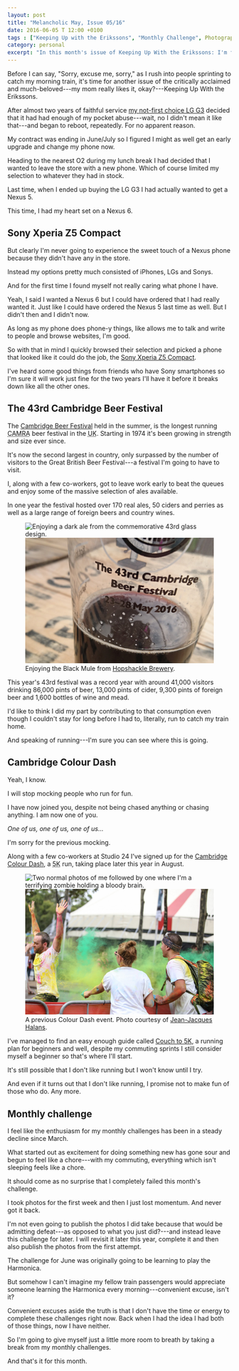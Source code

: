 ```yaml
---
layout: post
title: "Melancholic May, Issue 05/16"
date: 2016-06-05 T 12:00 +0100
tags : ["Keeping Up with the Erikssons", "Monthly Challenge", Photography, Beer, Smartphone, "Sony Xperia Z5 Compact", Exercising, Running, Cambridge Colour Dash]
category: personal
excerpt: "In this month's issue of Keeping Up With the Erikssons: I'm forced to get a new phone, attend the 43rd Cambridge Beer Festival, sign up for my first 5K run and completely fail my monthly challenge."
---
```

Before I can say, "Sorry, excuse me, sorry," as I rush into people sprinting to catch my morning train, it's time for another issue of the critically acclaimed and much-beloved---my mom really likes it, okay?---Keeping Up With the Erikssons.

After almost two years of faithful service [my not-first choice LG G3][5inches] decided that it had had enough of my pocket abuse---wait, no I didn't mean it like that---and began to reboot, repeatedly. For no apparent reason.

My contract was ending in June/July so I figured I might as well get an early upgrade and change my phone now.

Heading to the nearest O2 during my lunch break I had decided that I wanted to leave the store with a new phone. Which of course limited my selection to whatever they had in stock.

Last time, when I ended up buying the LG G3 I had actually wanted to get a Nexus 5.

This time, I had my heart set on a Nexus 6.

## Sony Xperia Z5 Compact

But clearly I'm never going to experience the sweet touch of a Nexus phone because they didn't have any in the store.

Instead my options pretty much consisted of iPhones, LGs and Sonys.

And for the first time I found myself not really caring what phone I have.

Yeah, I said I wanted a Nexus 6 but I could have ordered that I had really wanted it. Just like I could have ordered the Nexus 5 last time as well. But I didn't then and I didn't now.

As long as my phone does phone-y things, like allows me to talk and write to people and browse websites, I'm good.

So with that in mind I quickly browsed their selection and picked a phone that looked like it could do the job, the [Sony Xperia Z5 Compact][sony].

I've heard some good things from friends who have Sony smartphones so I'm sure it will work just fine for the two years I'll have it before it breaks down like all the other ones.

## The 43rd Cambridge Beer Festival

The [Cambridge Beer Festival][beerfestival] held in the summer, is the longest running <abbr title="Campaign for Real Ale" class="small-caps">CAMRA</abbr> beer festival in the <abbr title="United Kingdom" class="small-caps">UK</abbr>. Starting in 1974 it's been growing in strength and size ever since.

It's now the second largest in country, only surpassed by the number of visitors to the Great British Beer Festival---a festival I'm going to have to visit.

I, along with a few co-workers, got to leave work early to beat the queues and enjoy some of the massive selection of ales available.

In one year the festival hosted over 170 real ales, 50 ciders and perries as well as a large range of foreign beers and country wines.

<figure>
  <img class="js-lazy-load" data-original="/assets/posts/2016/june/melancholic-may-issue-05-16/beer-festival.jpg" alt="Enjoying a dark ale from the commemorative 43rd glass design.">
  <noscript>
    <img src="/assets/posts/2016/june/melancholic-may-issue-05-16/beer-festival.jpg" alt="Enjoying a dark ale from the commemorative 43rd glass design.">
  </noscript>
  <figcaption>Enjoying the Black Mule from <a href="http://www.hopshacklebrewery.co.uk/new/our-ales.html">Hopshackle Brewery</a>.</figcaption>
</figure>

This year's 43rd festival was a record year with around 41,000 visitors drinking 86,000 pints of beer, 13,000 pints of cider, 9,300 pints of foreign beer and 1,600 bottles of wine and mead.

I'd like to think I did my part by contributing to that consumption even though I couldn't stay for long before I had to, literally, run to catch my train home.

And speaking of running---I'm sure you can see where this is going.

## Cambridge Colour Dash

Yeah, I know.

I will stop mocking people who run for fun.

I have now joined you, despite not being chased anything or chasing anything. I am now one of you.

*One of us, one of us, one of us...*

I'm sorry for the previous mocking.

Along with a few co-workers at Studio 24 I've signed up for the [Cambridge Colour Dash][colourdash], a <abbr title="5 kilometre" class="small-caps">5K</abbr> run, taking place later this year in August.

<figure>
  <img class="js-lazy-load" data-original="/assets/posts/2016/june/melancholic-may-issue-05-16/colour-dash.jpg" alt="Two normal photos of me followed by one where I'm a terrifying zombie holding a bloody brain.">
  <noscript>
    <img src="/assets/posts/2016/june/melancholic-may-issue-05-16/colour-dash.jpg" alt="Two normal photos of me followed by one where I'm a terrifying zombie holding a bloody brain.">
  </noscript>
  <figcaption>A previous Colour Dash event. Photo courtesy of <a href="https://www.flickr.com/photos/halans/12146953766/">Jean-Jacques Halans</a>.</figcaption>
</figure>

I've managed to find an easy enough guide called [Couch to 5K][couchto5k], a running plan for beginners and well, despite my commuting sprints I still consider myself a beginner so that's where I'll start.

It's still possible that I don't like running but I won't know until I try.

And even if it turns out that I don't like running, I promise not to make fun of those who do. Any more.

## Monthly challenge

I feel like the enthusiasm for my monthly challenges has been in a steady decline since March.

What started out as excitement for doing something new has gone sour and begun to feel like a chore---with my commuting, everything which isn't sleeping feels like a chore.

It should come as no surprise that I completely failed this month's challenge.

I took photos for the first week and then I just lost momentum. And never got it back.

I'm not even going to publish the photos I did take because that would be admitting defeat---as opposed to what you just did?---and instead leave this challenge for later. I will revisit it later this year, complete it and then also publish the photos from the first attempt.

The challenge for June was originally going to be learning to play the Harmonica.

But somehow I can't imagine my fellow train passengers would appreciate someone learning the Harmonica every morning---convenient excuse, isn't it?

Convenient excuses aside the truth is that I don't have the time or energy to complete these challenges right now. Back when I had the idea I had both of those things, now I have neither.

So I'm going to give myself just a little more room to breath by taking a break from my monthly challenges.

And that's it for this month.

[5inches]: /blog/my-stunning-five-and-a-half-inches
[sony]: http://www.sonymobile.com/global-en/products/phones/xperia-z5-compact/
[beerfestival]: http://www.cambridgebeerfestival.com/cbf
[colourdash]: https://www.each.org.uk/support-us/events-diary/details/cambridgeshire-colour-dash-2016
[couchto5k]: http://www.nhs.uk/Livewell/c25k/Pages/couch-to-5k.aspx
